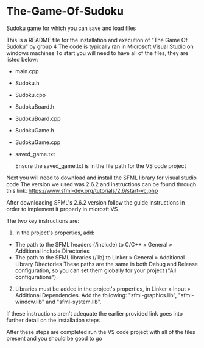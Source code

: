 # The-Game-Of-Sudoku
Sudoku game for which you can save and load files

This is a README file for the installation and execution of "The Game Of Sudoku" by group 4
The code is typically ran in Microsoft Visual Studio on windows machines
To start you will need to have all of the files, they are listed below: 
- main.cpp
- Sudoku.h
- Sudoku.cpp
- SudokuBoard.h
- SudokuBoard.cpp
- SudokuGame.h
- SudokuGame.cpp
- saved_game.txt

  Ensure the saved_game.txt is in the file path for the VS code project

Next you will need to download and install the SFML library for visual studio code
The version we used was 2.6.2 and instructions can be found through this link: https://www.sfml-dev.org/tutorials/2.6/start-vc.php

After downloading SFML's 2.6.2 version follow the guide instructions in order to implement it properly in microsft VS

The two key instructions are:

1. In the project's properties, add:
- The path to the SFML headers (<sfml-install-path>/include) to C/C++ » General » Additional Include Directories
- The path to the SFML libraries (<sfml-install-path>/lib) to Linker » General » Additional Library Directories
These paths are the same in both Debug and Release configuration, so you can set them globally for your project ("All configurations").
2. Libraries must be added in the project's properties, in Linker » Input » Additional Dependencies. Add the following: "sfml-graphics.lib", "sfml-window.lib" and "sfml-system.lib".

If these instructions aren't adequate the earlier provided link goes into further detail on the installation steps

After these steps are completed run the VS code project with all of the files present and you should be good to go



